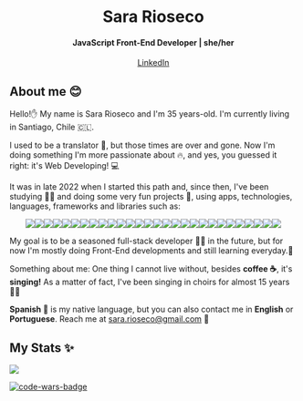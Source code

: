 <h1 align="center">Sara Rioseco</h1>
<h4 align="center"> JavaScript Front-End Developer | she/her </h4>
<p align="center"> 
  <a href="https://www.linkedin.com/in/sara-rioseco/?locale=en_US" target="_blank">LinkedIn</a>
</p>
<h2> About me 😊 </h2>
<p>Hello!✋ My name is Sara Rioseco and I'm 35 years-old. I'm currently living in Santiago, Chile 🇨🇱.</p>
<p>I used to be a translator 📖, but those times are over and gone. Now I'm doing something I'm more passionate about 🔥, and yes, you guessed it right: it's Web Developing! 💻</p>
<p>It was in late 2022 when I started this path and, since then, I've been studying 👩‍🎓 and doing some very fun projects 🚀, using apps, technologies, languages, frameworks and libraries such as:
  
<div display="flex" align="center">
<img src="https://img.shields.io/badge/html5-%23E34F26.svg?style=for-the-badge&logo=html5&logoColor=white" /><img src="https://img.shields.io/badge/css3-%231572B6.svg?style=for-the-badge&logo=css3&logoColor=white" /><img src="https://img.shields.io/badge/javascript-%23323330.svg?style=for-the-badge&logo=javascript&logoColor=%23F7DF1E" /><img src="https://img.shields.io/badge/markdown-%23000000.svg?style=for-the-badge&logo=markdown&logoColor=white" /><img src="https://img.shields.io/badge/bootstrap-%238511FA.svg?style=for-the-badge&logo=bootstrap&logoColor=white" /><img src="https://img.shields.io/badge/node.js-6DA55F?style=for-the-badge&logo=node.js&logoColor=white" /><img src="https://img.shields.io/badge/NPM-%23CB3837.svg?style=for-the-badge&logo=npm&logoColor=white" /><img src="https://img.shields.io/badge/react-%2320232a.svg?style=for-the-badge&logo=react&logoColor=%2361DAFB" /><img src="https://img.shields.io/badge/vite-%23646CFF.svg?style=for-the-badge&logo=vite&logoColor=white" /><img src="https://img.shields.io/badge/WordPress-%23117AC9.svg?style=for-the-badge&logo=WordPress&logoColor=white" /><img src="https://img.shields.io/badge/firebase-%23039BE5.svg?style=for-the-badge&logo=firebase" /><img src="https://img.shields.io/badge/github%20pages-121013?style=for-the-badge&logo=github&logoColor=white" /><img src="https://img.shields.io/badge/Render-%46E3B7.svg?style=for-the-badge&logo=render&logoColor=white" /><img src="https://img.shields.io/badge/vercel-%23000000.svg?style=for-the-badge&logo=vercel&logoColor=white" /><img src="https://img.shields.io/badge/-jest-%23C21325?style=for-the-badge&logo=jest&logoColor=white" /><img src="https://img.shields.io/badge/CodePen-white?style=for-the-badge&logo=codepen&logoColor=black" /><img src="https://img.shields.io/badge/Codesandbox-040404?style=for-the-badge&logo=codesandbox&logoColor=DBDBDB" /><img src="https://img.shields.io/badge/Visual%20Studio%20Code-0078d7.svg?style=for-the-badge&logo=visual-studio-code&logoColor=white" /><img src="https://img.shields.io/badge/Atom-%2366595C.svg?style=for-the-badge&logo=atom&logoColor=white" /><img src="https://img.shields.io/badge/adobe%20photoshop-%2331A8FF.svg?style=for-the-badge&logo=adobe%20photoshop&logoColor=white" /><img src="https://img.shields.io/badge/Adobe%20Audition-9999FF.svg?style=for-the-badge&logo=Adobe%20Audition&logoColor=white" /><img src="https://img.shields.io/badge/Adobe%20Lightroom-31A8FF.svg?style=for-the-badge&logo=Adobe%20Lightroom&logoColor=white" /><img src="https://img.shields.io/badge/Canva-%2300C4CC.svg?style=for-the-badge&logo=Canva&logoColor=white" /><img src="https://img.shields.io/badge/figma-%23F24E1E.svg?style=for-the-badge&logo=figma&logoColor=white" /><img src="https://img.shields.io/badge/Codecademy-FFF0E5?style=for-the-badge&logo=codecademy&logoColor=1F243A" /><img src="https://img.shields.io/badge/Coursera-%230056D2.svg?style=for-the-badge&logo=Coursera&logoColor=white" /><img src="https://img.shields.io/badge/Codewars-B1361E?style=for-the-badge&logo=codewars&logoColor=grey" /><img src="https://img.shields.io/badge/Exercism-009CAB?style=for-the-badge&logo=exercism&logoColor=white" /></div>

<p>My goal is to be a seasoned full-stack developer 👩‍💻 in the future, but for now I'm mostly doing Front-End developments and still learning everyday.🌱 </p>


<p>Something about me: One thing I cannot live without, besides <strong>coffee ☕</strong>, it's <strong>singing!</strong> As a matter of fact, I've been singing in choirs for almost 15 years 👩‍🎤 </p> 


<p><strong>Spanish 💬</strong> is my native language, but you can also contact me in <strong>English</strong> or <strong>Portuguese</strong>. Reach me at <a href=mailto:sara.rioseco@gmail.com>sara.rioseco@gmail.com</a> 💌</p>

<h2> My Stats ✨ </h2>
<a href=https://git.io/streak-stats><img src=https://streak-stats.demolab.com?user=sara-rioseco&theme=dark&hide_border=true></a>

<a href=https://www.codewars.com/users/sara-rioseco/><img alt=code-wars-badge src=https://www.codewars.com/users/sara-rioseco/badges/large></a>
<!--
**sara-rioseco/sara-rioseco** is a ✨ _special_ ✨ repository because its `README.md` (this file) appears on your GitHub profile.

Here are some ideas to get you started:

- 🔭 I’m currently working on ...
- 🌱 I’m currently learning ...
- 👯 I’m looking to collaborate on ...
- 🤔 I’m looking for help with ...
- 💬 Ask me about ...
- 📫 How to reach me: ...
- 😄 Pronouns: ...
- ⚡ Fun fact: ...
-->
